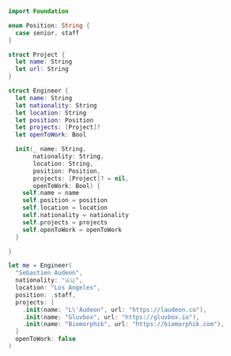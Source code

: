 ```swift
import Foundation

enum Position: String {
  case senior, staff
}

struct Project {
  let name: String
  let url: String
}

struct Engineer {
  let name: String
  let nationality: String
  let location: String
  let position: Position
  let projects: [Project]?
  let openToWork: Bool

  init(_ name: String,
       nationality: String,
       location: String,
       position: Position,
       projects: [Project]? = nil,
       openToWork: Bool) {
    self.name = name
    self.position = position
    self.location = location
    self.nationality = nationality
    self.projects = projects
    self.openToWork = openToWork
  }

}

let me = Engineer(
  "Sebastien Audeon",
  nationality: "🇦🇺",
  location: "Los Angeles",
  position: .staff,
  projects: [
    .init(name: "L\'Audeon", url: "https://laudeon.co"),
    .init(name: "Gluvbox", url: "https://gluvbox.io"),
    .init(name: "Biomorphik", url: "https://biomorphik.com"),
  ]
  openToWork: false
)
```

<!--
**saudeon/saudeon** is a ✨ _special_ ✨ repository because its `README.md` (this file) appears on your GitHub profile.

Here are some ideas to get you started:

- 🔭 I’m currently working on ...
- 🌱 I’m currently learning ...
- 👯 I’m looking to collaborate on ...
- 🤔 I’m looking for help with ...
- 💬 Ask me about ...
- 📫 How to reach me: ...
- 😄 Pronouns: ...
- ⚡ Fun fact: ...
-->
